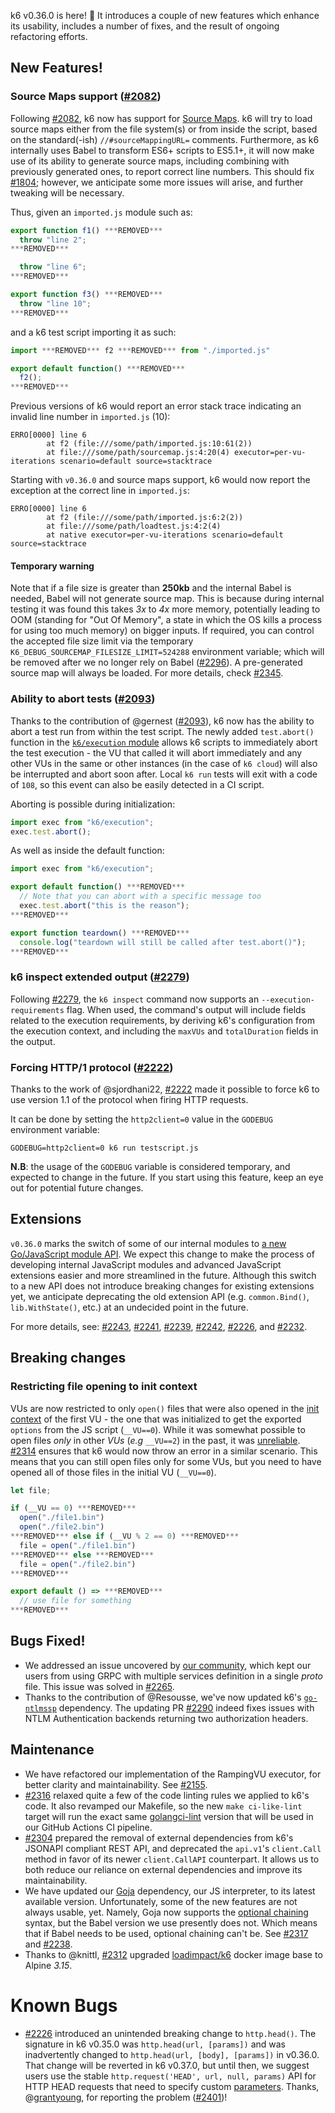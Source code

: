 k6 v0.36.0 is here! 🎉 It introduces a couple of new features which enhance its usability, includes a number of fixes, and the result of ongoing refactoring efforts.

## New Features!

### Source Maps support ([#2082](https://github.com/grafana/k6/pull/2082))

Following [#2082](https://github.com/grafana/k6/pull/2082), k6 now has support for [Source Maps](https://developer.mozilla.org/en-US/docs/Tools/Debugger/How_to/Use_a_source_map). k6 will try to load source maps either from the file system(s) or from inside the script, based on the standard(-ish) `//#sourceMappingURL=` comments. Furthermore, as k6 internally uses Babel to transform ES6+ scripts to ES5.1+, it will now make use of its ability to generate source maps, including combining with previously generated ones, to report correct line numbers. This should fix [#1804](https://github.com/grafana/k6/issues/1804); however, we anticipate some more issues will arise, and further tweaking will be necessary.

Thus, given an `imported.js` module such as:
```javascript
export function f1() ***REMOVED***
  throw "line 2";
***REMOVED***

  throw "line 6";
***REMOVED***

export function f3() ***REMOVED***
  throw "line 10";
***REMOVED***
```

and a k6 test script importing it as such:
```javascript
import ***REMOVED*** f2 ***REMOVED*** from "./imported.js"

export default function() ***REMOVED***
  f2();
***REMOVED***
```

Previous versions of k6 would report an error stack trace indicating an invalid line number in `imported.js` (10):
```
ERRO[0000] line 6
        at f2 (file:///some/path/imported.js:10:61(2))
        at file:///some/path/sourcemap.js:4:20(4) executor=per-vu-iterations scenario=default source=stacktrace
```

Starting with `v0.36.0` and source maps support, k6 would now report the exception at the correct line in `imported.js`:
```
ERRO[0000] line 6
        at f2 (file:///some/path/imported.js:6:2(2))
        at file:///some/path/loadtest.js:4:2(4)
        at native executor=per-vu-iterations scenario=default source=stacktrace
```

#### Temporary warning

Note that if a file size is greater than **250kb** and the internal Babel is needed, Babel will not generate source map. This is because during internal testing it was found this takes *3x* to *4x* more memory, potentially leading to OOM (standing for "Out Of Memory", a state in which the OS kills a process for using too much memory) on bigger inputs. If required, you can control the accepted file size limit via the temporary `K6_DEBUG_SOURCEMAP_FILESIZE_LIMIT=524288` environment variable; which will be removed after we no longer rely on Babel ([#2296](https://github.com/grafana/k6/issues/2296)). A pre-generated source map will always be loaded. For more details, check [#2345](https://github.com/grafana/k6/pull/2345).

### Ability to abort tests ([#2093](https://github.com/grafana/k6/pull/2093))

Thanks to the contribution of @gernest ([#2093](https://github.com/grafana/k6/pull/2093)), k6 now has the ability to abort a test run from within the test script. The newly added `test.abort()` function in the [`k6/execution` module](https://k6.io/docs/javascript-api/k6-execution/) allows k6 scripts to immediately abort the test execution - the VU that called it will abort immediately and any other VUs in the same or other instances (in the case of `k6 cloud`) will also be interrupted and abort soon after. Local `k6 run` tests will exit with a code of `108`, so this event can also be easily detected in a CI script. 

Aborting is possible during initialization:
```javascript
import exec from "k6/execution";
exec.test.abort();
```

As well as inside the default function:
```javascript
import exec from "k6/execution";

export default function() ***REMOVED***
  // Note that you can abort with a specific message too
  exec.test.abort("this is the reason");
***REMOVED***

export function teardown() ***REMOVED***
  console.log("teardown will still be called after test.abort()");
***REMOVED***
```

### k6 inspect extended output ([#2279](https://github.com/grafana/k6/pull/2279))

Following [#2279](https://github.com/grafana/k6/pull/2279), the `k6 inspect` command now supports an `--execution-requirements` flag. When used, the command's output will include fields related to the execution requirements, by deriving k6's configuration from the execution context, and including the `maxVUs` and `totalDuration` fields in the output.


### Forcing HTTP/1 protocol ([#2222](https://github.com/grafana/k6/pull/2222))

Thanks to the work of @sjordhani22, [#2222](https://github.com/grafana/k6/pull/2222) made it possible to force k6 to use version 1.1 of the protocol when firing HTTP requests. 

It can be done by setting the `http2client=0` value in the `GODEBUG` environment variable:

```
GODEBUG=http2client=0 k6 run testscript.js
```

**N.B**: the usage of the `GODEBUG` variable is considered temporary, and expected to change in the future. If you start using this feature, keep an eye out for potential future changes.

## Extensions

`v0.36.0` marks the switch of some of our internal modules to [a new Go/JavaScript module API](https://k6.io/docs/extensions/guides/create-an-extension/#advanced-javascript-extension). We expect this change to make the process of developing internal JavaScript modules and advanced JavaScript extensions easier and more streamlined in the future. Although this switch to a new API does not introduce breaking changes for existing extensions yet, we anticipate deprecating the old extension API (e.g. `common.Bind()`, `lib.WithState()`, etc.) at an undecided point in the future.

For more details, see: [#2243](https://github.com/grafana/k6/pull/2243), [#2241](https://github.com/grafana/k6/pull/2241), [#2239](https://github.com/grafana/k6/pull/2239), [#2242](https://github.com/grafana/k6/pull/2242), [#2226](https://github.com/grafana/k6/pull/2226), and [#2232](https://github.com/grafana/k6/pull/2232).

## Breaking changes

### Restricting file opening to init context

VUs are now restricted to only `open()` files that were also opened in the [init context](https://k6.io/docs/using-k6/test-life-cycle/#init-and-vu-stages) of the first VU - the one that was initialized to get the exported `options` from the JS script (`__VU==0`). While it was somewhat possible to open files *only* in other *VUs* (*e.g* `__VU==2`) in the past, it was [unreliable](https://github.com/grafana/k6/issues/1771). [#2314](https://github.com/grafana/k6/pull/2314) ensures that k6 would now throw an error in a similar scenario. This means that you can still open files only for some VUs, but you need to have opened all of those files in the initial VU (`__VU==0`).

```javascript 
let file;

if (__VU == 0) ***REMOVED***
  open("./file1.bin")
  open("./file2.bin")
***REMOVED*** else if (__VU % 2 == 0) ***REMOVED***
  file = open("./file1.bin")
***REMOVED*** else ***REMOVED***
  file = open("./file2.bin")
***REMOVED***

export default () => ***REMOVED***
  // use file for something
***REMOVED***
```

## Bugs Fixed!


* We addressed an issue uncovered by [our community](https://community.k6.io/t/v0-35-0-grpc-server-reflection-error/2383), which kept our users from using GRPC with multiple services definition in a single *proto* file. This issue was solved in [#2265](https://github.com/grafana/k6/pull/2265).
* Thanks to the contribution of @Resousse, we've now updated k6's [`go-ntlmssp`](https://github.com/Azure/go-ntlmssp) dependency. The updating PR [#2290](https://github.com/grafana/k6/pull/2290) indeed fixes issues with NTLM Authentication backends returning two authorization headers. 

## Maintenance

- We have refactored our implementation of the RampingVU executor, for better clarity and maintainability. See [#2155](https://github.com/grafana/k6/pull/2155).
- [#2316](https://github.com/grafana/k6/pull/2316) relaxed quite a few of the code linting rules we applied to k6's code. It also revamped our Makefile, so the new `make ci-like-lint` target will run the exact same [golangci-lint](https://github.com/golangci/golangci-lint) version that will be used in our GitHub Actions CI pipeline.
- [#2304](https://github.com/grafana/k6/pull/2304) prepared the removal of external dependencies from k6's JSONAPI compliant REST API, and deprecated the `api.v1`'s `client.Call` method in favor of its newer `client.CallAPI` counterpart. It allows us to both reduce our reliance on external dependencies and improve its maintainability.
- We have updated our [Goja](https://github.com/dop251/goja) dependency, our JS interpreter, to its latest available version. Unfortunately, some of the new features are not always usable, yet. Namely, Goja now supports the [optional chaining](https://developer.mozilla.org/en-US/docs/Web/JavaScript/Reference/Operators/Optional_chaining) syntax, but the Babel version we use presently does not. Which means that if Babel needs to be used, optional chaining can't be. See [#2317](https://github.com/grafana/k6/pull/2317) and [#2238](https://github.com/grafana/k6/pull/2238).
- Thanks to @knittl, [#2312](https://github.com/grafana/k6/pull/2312) upgraded [loadimpact/k6](https://hub.docker.com/r/loadimpact/k6) docker image base to Alpine *3.15*.


# Known Bugs

- [#2226](https://github.com/grafana/k6/pull/2226) introduced an unintended breaking change to `http.head()`. The signature in k6 v0.35.0 was `http.head(url, [params])` and was inadvertently changed to `http.head(url, [body], [params])` in v0.36.0. That change will be reverted in k6 v0.37.0, but until then, we suggest users use the stable `http.request('HEAD', url, null, params)` API for HTTP HEAD requests that need to specify custom [parameters](https://k6.io/docs/javascript-api/k6-http/params). Thanks, @[grantyoung](https://github.com/grantyoung), for reporting the problem ([#2401](https://github.com/grafana/k6/issues/2401))!
